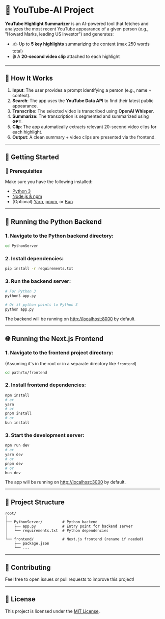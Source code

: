 
# 🧠 YouTube-AI Project

**YouTube Highlight Summarizer** is an AI-powered tool that fetches and analyzes the most recent YouTube appearance of a given person (e.g., "Howard Marks, leading US investor") and generates:

- ✍️ Up to **5 key highlights** summarizing the content (max 250 words total)
- 🎬 A **20-second video clip** attached to each highlight

---

## 🧠 How It Works

1. **Input**: The user provides a prompt identifying a person (e.g., name + context).
2. **Search**: The app uses the **YouTube Data API** to find their latest public appearance.
3. **Transcribe**: The selected video is transcribed using **OpenAI Whisper**.
4. **Summarize**: The transcription is segmented and summarized using **GPT**.
5. **Clip**: The app automatically extracts relevant 20-second video clips for each highlight.
6. **Output**: A clean summary + video clips are presented via the frontend.

---

## 🚀 Getting Started

### 🔧 Prerequisites

Make sure you have the following installed:

- [Python 3](https://www.python.org/downloads/)
- [Node.js & npm](https://nodejs.org/)
- (Optional) [Yarn](https://yarnpkg.com/), [pnpm](https://pnpm.io/), or [Bun](https://bun.sh/)

---

## 🐍 Running the Python Backend

### 1. Navigate to the Python backend directory:
```bash
cd PythonServer
```

### 2. Install dependencies:
```bash
pip install -r requirements.txt
```

### 3. Run the backend server:
```bash
# For Python 3
python3 app.py

# Or if python points to Python 3
python app.py
```
The backend will be running on [http://localhost:8000](http://localhost:8000) by default.

---

## 🌐 Running the Next.js Frontend

### 1. Navigate to the frontend project directory:
(Assuming it's in the root or in a separate directory like `frontend`)

```bash
cd path/to/frontend
```

### 2. Install frontend dependencies:
```bash
npm install
# or
yarn
# or
pnpm install
# or
bun install
```

### 3. Start the development server:
```bash
npm run dev
# or
yarn dev
# or
pnpm dev
# or
bun dev
```

The app will be running on [http://localhost:3000](http://localhost:3000) by default.

---

## 📁 Project Structure

```
root/
│
├── PythonServer/         # Python backend
│   ├── app.py            # Entry point for backend server
│   └── requirements.txt  # Python dependencies
│
└── frontend/             # Next.js frontend (rename if needed)
    ├── package.json
    └── ...
```

---

## 💬 Contributing

Feel free to open issues or pull requests to improve this project!

---

## 📄 License

This project is licensed under the [MIT License](LICENSE).
